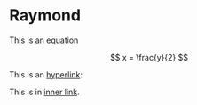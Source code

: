 # Raymond

This is an equation

$$
x = \frac{y}{2}
$$

This is an [hyperlink](/www.google.com):

This is in [inner link](/README.md).

